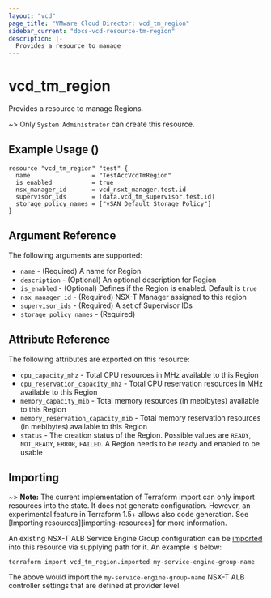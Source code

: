 ```yaml
---
layout: "vcd"
page_title: "VMware Cloud Director: vcd_tm_region"
sidebar_current: "docs-vcd-resource-tm-region"
description: |-
  Provides a resource to manage 
---
```


# vcd\_tm\_region


Provides a resource to manage Regions.

~> Only `System Administrator` can create this resource.

## Example Usage ()

```hcl
resource "vcd_tm_region" "test" {
  name                 = "TestAccVcdTmRegion"
  is_enabled           = true
  nsx_manager_id       = vcd_nsxt_manager.test.id
  supervisor_ids       = [data.vcd_tm_supervisor.test.id]
  storage_policy_names = ["vSAN Default Storage Policy"]
}
```

## Argument Reference

The following arguments are supported:

* `name` - (Required) A name for Region
* `description` - (Optional) An optional description for Region
* `is_enabled` - (Optional) Defines if the Region is enabled. Default is `true`
* `nsx_manager_id` - (Required) NSX-T Manager assigned to this region
* `supervisor_ids` - (Required) A set of Supervisor IDs
* `storage_policy_names` - (Required)

## Attribute Reference

The following attributes are exported on this resource:

* `cpu_capacity_mhz` - Total CPU resources in MHz available to this Region
* `cpu_reservation_capacity_mhz` - Total CPU reservation resources in MHz available to this Region
* `memory_capacity_mib` - Total memory resources (in mebibytes) available to this Region
* `memory_reservation_capacity_mib` - Total memory reservation resources (in mebibytes) available to this Region
* `status` - The creation status of the Region. Possible values are `READY`, `NOT_READY`, `ERROR`,
  `FAILED`. A Region needs to be ready and enabled to be usable

## Importing

~> **Note:** The current implementation of Terraform import can only import resources into the
state. It does not generate configuration. However, an experimental feature in Terraform 1.5+ allows
also code generation. See [Importing resources][importing-resources] for more information.

An existing NSX-T ALB Service Engine Group configuration can be [imported][docs-import] into this resource
via supplying path for it. An example is
below:

[docs-import]: https://www.terraform.io/docs/import/

```
terraform import vcd_tm_region.imported my-service-engine-group-name
```

The above would import the `my-service-engine-group-name` NSX-T ALB controller settings that are defined at provider
level.